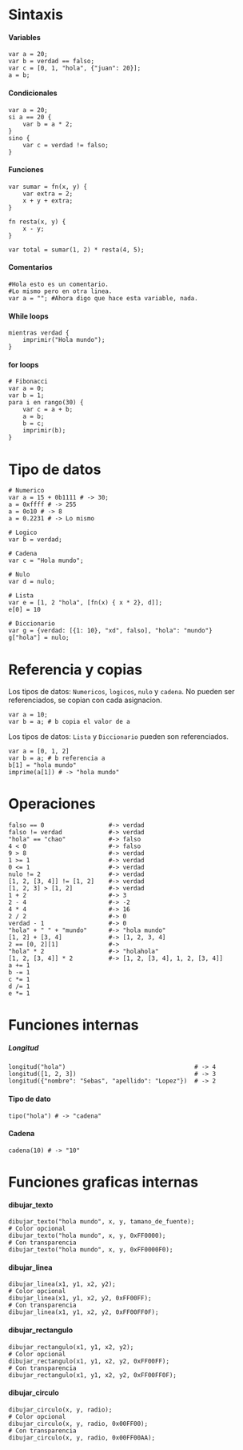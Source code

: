 # Sintaxis

#### Variables

```
var a = 20;
var b = verdad == falso;
var c = [0, 1, "hola", {"juan": 20}];
a = b;
```

#### Condicionales

```
var a = 20;
si a == 20 {
    var b = a * 2;
}
sino {
    var c = verdad != falso;
}
```

#### Funciones

```
var sumar = fn(x, y) {
    var extra = 2;
    x + y + extra;
}

fn resta(x, y) {
    x - y;
}

var total = sumar(1, 2) * resta(4, 5);
```

#### Comentarios

```
#Hola esto es un comentario.
#Lo mismo pero en otra linea.
var a = ""; #Ahora digo que hace esta variable, nada.
```

#### While loops

```
mientras verdad {
    imprimir("Hola mundo");
}
```

#### for loops

```
# Fibonacci
var a = 0;
var b = 1;
para i en rango(30) {
    var c = a + b;
    a = b;
    b = c;
    imprimir(b);
}
```

# Tipo de datos

```
# Numerico
var a = 15 + 0b1111 # -> 30;
a = 0xffff # -> 255
a = 0o10 # -> 8
a = 0.2231 # -> Lo mismo

# Logico
var b = verdad;

# Cadena
var c = "Hola mundo";

# Nulo
var d = nulo;

# Lista
var e = [1, 2 "hola", [fn(x) { x * 2}, d]];
e[0] = 10

# Diccionario
var g = {verdad: [{1: 10}, "xd", falso], "hola": "mundo"}
g["hola"] = nulo;
```

# Referencia y copias

Los tipos de datos: `Numericos`, `logicos`, `nulo` y `cadena`. No pueden ser referenciados, se copian con cada asignacion.

```
var a = 10;
var b = a; # b copia el valor de a
```

Los tipos de datos: `Lista` y `Diccionario` pueden son referenciados.

```
var a = [0, 1, 2]
var b = a; # b referencia a
b[1] = "hola mundo"
imprime(a[1]) # -> "hola mundo"

```

# Operaciones

```
falso == 0                  #-> verdad
falso != verdad             #-> verdad
"hola" == "chao"            #-> falso
4 < 0                       #-> falso
9 > 8                       #-> verdad
1 >= 1                      #-> verdad
0 <= 1                      #-> verdad
nulo != 2                   #-> verdad
[1, 2, [3, 4]] != [1, 2]    #-> verdad
[1, 2, 3] > [1, 2]          #-> verdad
1 + 2                       #-> 3
2 - 4                       #-> -2
4 * 4                       #-> 16
2 / 2                       #-> 0
verdad - 1                  #-> 0
"hola" + " " + "mundo"      #-> "hola mundo"
[1, 2] + [3, 4]             #-> [1, 2, 3, 4]
2 == [0, 2][1]              #->
"hola" * 2                  #-> "holahola"
[1, 2, [3, 4]] * 2          #-> [1, 2, [3, 4], 1, 2, [3, 4]]
a += 1
b -= 1
c *= 1
d /= 1
e *= 1
```

# Funciones internas

##### Longitud

```
longitud("hola")                                    # -> 4
longitud([1, 2, 3])                                 # -> 3
longitud({"nombre": "Sebas", "apellido": "Lopez"})  # -> 2
```

#### Tipo de dato

```
tipo("hola") # -> "cadena"
```

#### Cadena

```
cadena(10) # -> "10"
```

# Funciones graficas internas

#### dibujar_texto

```
dibujar_texto("hola mundo", x, y, tamano_de_fuente);
# Color opcional
dibujar_texto("hola mundo", x, y, 0xFF0000);
# Con transparencia
dibujar_texto("hola mundo", x, y, 0xFF0000F0);
```

#### dibujar_linea

```
dibujar_linea(x1, y1, x2, y2);
# Color opcional
dibujar_linea(x1, y1, x2, y2, 0xFF00FF);
# Con transparencia
dibujar_linea(x1, y1, x2, y2, 0xFF00FF0F);
```

#### dibujar_rectangulo

```
dibujar_rectangulo(x1, y1, x2, y2);
# Color opcional
dibujar_rectangulo(x1, y1, x2, y2, 0xFF00FF);
# Con transparencia
dibujar_rectangulo(x1, y1, x2, y2, 0xFF00FF0F);
```

#### dibujar_circulo

```
dibujar_circulo(x, y, radio);
# Color opcional
dibujar_circulo(x, y, radio, 0x00FF00);
# Con transparencia
dibujar_circulo(x, y, radio, 0x00FF00AA);
```